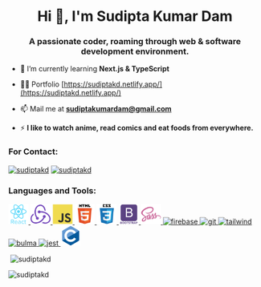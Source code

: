 <h1 align="center">Hi 👋, I'm Sudipta Kumar Dam</h1>
<h3 align="center">A passionate coder, roaming through web & software development environment.</h3>

- 🌱 I’m currently learning **Next.js & TypeScript**

- 👨‍💻 Portfolio [https://sudiptakd.netlify.app/](https://sudiptakd.netlify.app/)

- 📫 Mail me at **sudiptakumardam@gmail.com**

- ⚡ **I like to watch anime, read comics and eat foods from everywhere.**

<h3 align="left">For Contact:</h3><p align="left">                                                                                                                               <a href="https://fb.com/sudiptakd" target="blank"><img align="center" src="https://raw.githubusercontent.com/rahuldkjain/github-profile-readme-generator/master/src/images/icons/Social/facebook.svg" alt="sudiptakd" height="30" width="40" /></a>                                                                             <a href="https://linkedin.com/in/sudiptakd" target="blank"><img align="center" src="https://raw.githubusercontent.com/rahuldkjain/github-profile-readme-generator/master/src/images/icons/Social/linked-in-alt.svg" alt="sudiptakd" height="30" width="40" /></a> </p>

<h3 align="left">Languages and Tools:</h3>
<p align="left"> 
  
<a href="https://reactjs.org/" target="_blank"> <img src="https://raw.githubusercontent.com/devicons/devicon/master/icons/react/react-original-wordmark.svg" alt="react" width="40" height="40"/> </a>                                                                                                                                                                                                                                                                                                                                     <a href="https://redux.js.org" target="_blank"> <img src="https://raw.githubusercontent.com/devicons/devicon/master/icons/redux/redux-original.svg" alt="redux" width="40" height="40"/> </a>                                                                                                                                                                                                                                                                                                                                               <a href="https://developer.mozilla.org/en-US/docs/Web/JavaScript" target="_blank"> <img src="https://raw.githubusercontent.com/devicons/devicon/master/icons/javascript/javascript-original.svg" alt="javascript" width="40" height="40"/> </a>                                                                                                                                                                                                             <a href="https://www.w3.org/html/" target="_blank"> <img src="https://raw.githubusercontent.com/devicons/devicon/master/icons/html5/html5-original-wordmark.svg" alt="html5" width="40" height="40"/> </a>                                                                                                                                                                                                                                                                                                                                     <a href="https://www.w3schools.com/css/" target="_blank"> <img src="https://raw.githubusercontent.com/devicons/devicon/master/icons/css3/css3-original-wordmark.svg" alt="css3" width="40" height="40"/> </a>                                                                                                                                                                                                                                                                                                                                     <a href="https://getbootstrap.com" target="_blank"> <img src="https://raw.githubusercontent.com/devicons/devicon/master/icons/bootstrap/bootstrap-plain-wordmark.svg" alt="bootstrap" width="40" height="40"/> </a>                                                                                                                                                                                                                                                                                                                     <a href="https://sass-lang.com" target="_blank"> <img src="https://raw.githubusercontent.com/devicons/devicon/master/icons/sass/sass-original.svg" alt="sass" width="40" height="40"/> </a>                                                                                                                                                                                                                                                                                                                                               <a href="https://firebase.google.com/" target="_blank"> <img src="https://www.vectorlogo.zone/logos/firebase/firebase-icon.svg" alt="firebase" width="40" height="40"/> </a>                                                                                                                                                                                     <a href="https://git-scm.com/" target="_blank"> <img src="https://www.vectorlogo.zone/logos/git-scm/git-scm-icon.svg" alt="git" width="40" height="40"/> </a>                                                                                                                                                                                                     <a href="https://tailwindcss.com/" target="_blank"> <img src="https://www.vectorlogo.zone/logos/tailwindcss/tailwindcss-icon.svg" alt="tailwind" width="40" height="40"/> </a>                                                                                                                                                                                     <a href="https://bulma.io/" target="_blank"> <img src="https://raw.githubusercontent.com/gilbarbara/logos/804dc257b59e144eaca5bc6ffd16949752c6f789/logos/bulma.svg" alt="bulma" width="40" height="40"/> </a>                                                                                                                                                                                                                                                                                                                                       <a href="https://jestjs.io" target="_blank"> <img src="https://www.vectorlogo.zone/logos/jestjsio/jestjsio-icon.svg" alt="jest" width="40" height="40"/> </a>                          <a href="https://www.cprogramming.com/" target="_blank"> <img src="https://raw.githubusercontent.com/devicons/devicon/master/icons/c/c-original.svg" alt="c" width="40" height="40"/> </a>    </p>
  

<p>&nbsp;<img align="center" src="https://github-readme-stats.vercel.app/api?username=sudiptakd&show_icons=true&locale=en" alt="sudiptakd" /></p>

<p align="left"> <img src="https://komarev.com/ghpvc/?username=sudiptakd&label=Profile%20views&color=0e75b6&style=flat" alt="sudiptakd" /> </p>



